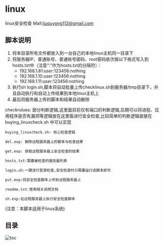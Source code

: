 # linux

linux安全检查
Mail:liuquyong112@gmail.com

## 脚本说明

1. 将本目录所有文件都放入到一台自己的本地linux主机同一目录下
2. 将服务器IP、普通账号、普通账号密码、root密码依次按以下格式写入到hosts.txt中（注意“:”作为hosts.txt的分隔符）：
    - 192.168.1.81:user:123456:nothing
    - 192.168.1.10:user:123456:nothing
    - 192.168.1.11:user:123456:nothing
3. 执行sh login.sh,脚本将自动批量上传checklinux.sh到服务器/tmp目录下，并且自动执行和自动上传结果到本地linux主机上
4. 最后将服务器上传的脚本和结果自动删除

checkrulues: 部分判断逻辑,这里面目前仅有端口的判断逻辑,后期可以将进程、应用程序是否有漏洞等逻辑放在这里面进行安全检查,比较简单的判断逻辑直接在 buying_linuxcheck.sh 中可以实现

```shell
buying_linuxcheck.sh: 核心检查逻辑

del.exp: 删除远程服务器上的脚本与检查结果

get.exp: 获取远程服务器上安全检查的结果

hosts.txt:需要被检查的服务器列表

login.sh:一键进行登录检查,安全检查时只需要运行该脚本即可

put.exp:将安全检查脚本上传到远程服务器上

readme.txt:使用相关说明文档

sh.exp:在远程服务器上执行安全检查脚本
```

(注意：本脚本适用于linux系统)

## 目录

![toc](https://img2018.cnblogs.com/blog/1127869/201905/1127869-20190519081655539-153631561.jpg)
